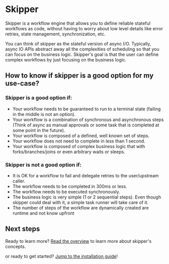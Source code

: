 # Skipper

Skipper is a workflow engine that allows you to define reliable stateful workflows as code, without having to worry 
about low level details like error retries, state management, synchronization, etc.

You can think of skipper as the stateful version of async I/O. Typically, async IO APIs abstract away all the complexities
of scheduling so that you can focus on the business logic. Skipper's goal is that the user can define complex workflows
by just focusing on the business logic.

## How to know if skipper is a good option for my use-case?

### Skipper is a good option if:

- Your workflow needs to be guaranteed to run to a terminal state (failing in the middle is not an option).
- Your workflow is a combination of synchronous and asynchronous steps (Think of async as manual approvals or some task that is completed at some point in the future).
- Your workflow is composed of a defined, well known set of steps.
- Your workflow does not need to complete in less than 1 second.
- Your workflow is composed of complex business logic that with forks/branches/joins or even arbitrary waits or sleeps.

### Skipper is not a good option if:

- It is OK for a workflow to fail and delegate retries to the user/upstream caller.
- The workflow needs to be completed in 300ms or less.
- The workflow needs to be executed synchronously.
- The business logic is very simple (1 or 2 sequential steps). Even though skipper could deal with it, a simple task runner will take care of it.
- The number of steps of the workflow are dynamically created are runtime and not know upfront

## Next steps

Ready to learn more? [Read the overview](getting_started/overview.md) to learn more about skipper's concepts.

or ready to get started? [Jump to the installation guide](getting_started/installation.md)!